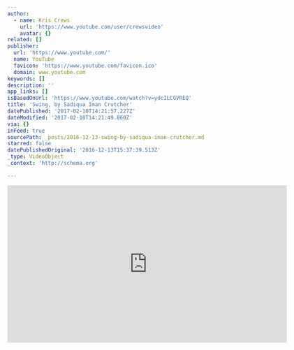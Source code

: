 ```yaml
---
author:
  - name: Kris Crews
    url: 'https://www.youtube.com/user/crewsvideo'
    avatar: {}
related: []
publisher:
  url: 'https://www.youtube.com/'
  name: YouTube
  favicon: 'https://www.youtube.com/favicon.ico'
  domain: www.youtube.com
keywords: []
description: ''
app_links: []
isBasedOnUrl: 'https://www.youtube.com/watch?v=ydcILCGVREQ'
title: 'Swing, by Sadiqua Iman Crutcher'
datePublished: '2017-02-10T14:21:57.227Z'
dateModified: '2017-02-10T14:21:49.860Z'
via: {}
inFeed: true
sourcePath: _posts/2016-12-13-swing-by-sadiqua-iman-crutcher.md
starred: false
datePublishedOriginal: '2016-12-13T15:37:39.513Z'
_type: VideoObject
_context: 'http://schema.org'

---
```

<iframe src="https://cdn.embedly.com/widgets/media.html?src=https%3A%2F%2Fwww.youtube.com%2Fembed%2FydcILCGVREQ%3Ffeature%3Doembed&amp;url=http%3A%2F%2Fwww.youtube.com%2Fwatch%3Fv%3DydcILCGVREQ&amp;image=https%3A%2F%2Fi.ytimg.com%2Fvi%2FydcILCGVREQ%2Fhqdefault.jpg&amp;key=b7d04c9b404c499eba89ee7072e1c4f7&amp;type=text%2Fhtml&amp;schema=youtube" width="640" height="360" scrolling="no" frameborder="0" allowfullscreen="" style=""></iframe>